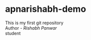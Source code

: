 # apnarishabh-demo
This is my first git repository
<br>
Author - <i>Rishabh Panwar</i>
<br>
student


